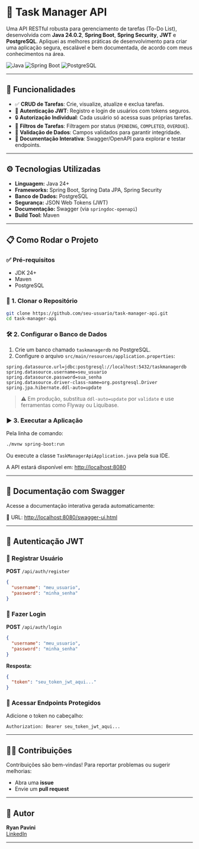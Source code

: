 # 📝 Task Manager API

Uma API RESTful robusta para gerenciamento de tarefas (To-Do List), desenvolvida com **Java 24.0.2**, **Spring Boot**, **Spring Security**, **JWT** e **PostgreSQL**. Apliquei as melhores práticas de desenvolvimento para criar uma aplicação segura, escalável e bem documentada, de acordo com meus conhecimentos na área.

![Java](https://img.shields.io/badge/Java‑24-red)
![Spring Boot](https://img.shields.io/badge/Spring%20Boot-3.x-brightgreen)
![PostgreSQL](https://img.shields.io/badge/PostgreSQL-%234169E1.svg?&logo=postgresql&logoColor=white)

---

## 🚀 Funcionalidades

- ✅ **CRUD de Tarefas**: Crie, visualize, atualize e exclua tarefas.
- 🔐 **Autenticação JWT**: Registro e login de usuários com tokens seguros.
- 🔒 **Autorização Individual**: Cada usuário só acessa suas próprias tarefas.
- 🔎 **Filtros de Tarefas**: Filtragem por status (`PENDING`, `COMPLETED`, `OVERDUE`).
- 🧾 **Validação de Dados**: Campos validados para garantir integridade.
- 📄 **Documentação Interativa**: Swagger/OpenAPI para explorar e testar endpoints.

---

## ⚙️ Tecnologias Utilizadas

- **Linguagem:** Java 24+
- **Frameworks:** Spring Boot, Spring Data JPA, Spring Security
- **Banco de Dados:** PostgreSQL
- **Segurança:** JSON Web Tokens (JWT)
- **Documentação:** Swagger (via `springdoc-openapi`)
- **Build Tool:** Maven

---

## 📋 Como Rodar o Projeto

### ✅ Pré-requisitos

- JDK 24+
- Maven
- PostgreSQL

### 🔽 1. Clonar o Repositório

```bash
git clone https://github.com/seu-usuario/task-manager-api.git
cd task-manager-api
```

### 🛠️ 2. Configurar o Banco de Dados

1. Crie um banco chamado `taskmanagerdb` no PostgreSQL.
2. Configure o arquivo `src/main/resources/application.properties`:

```properties
spring.datasource.url=jdbc:postgresql://localhost:5432/taskmanagerdb
spring.datasource.username=seu_usuario
spring.datasource.password=sua_senha
spring.datasource.driver-class-name=org.postgresql.Driver
spring.jpa.hibernate.ddl-auto=update
```

> ⚠️ Em produção, substitua `ddl-auto=update` por `validate` e use ferramentas como Flyway ou Liquibase.

### ▶️ 3. Executar a Aplicação

Pela linha de comando:

```bash
./mvnw spring-boot:run
```

Ou execute a classe `TaskManagerApiApplication.java` pela sua IDE.

A API estará disponível em: [http://localhost:8080](http://localhost:8080)

---

## 📖 Documentação com Swagger

Acesse a documentação interativa gerada automaticamente:

📎 URL: [http://localhost:8080/swagger-ui.html](http://localhost:8080/swagger-ui.html)

---

## 🔑 Autenticação JWT

### 📝 Registrar Usuário

**POST** `/api/auth/register`

```json
{
  "username": "meu_usuario",
  "password": "minha_senha"
}
```

### 🔐 Fazer Login

**POST** `/api/auth/login`

```json
{
  "username": "meu_usuario",
  "password": "minha_senha"
}
```

**Resposta:**

```json
{
  "token": "seu_token_jwt_aqui..."
}
```

### 📌 Acessar Endpoints Protegidos

Adicione o token no cabeçalho:

```
Authorization: Bearer seu_token_jwt_aqui...
```

---

## 👨‍💻 Contribuições

Contribuições são bem-vindas! Para reportar problemas ou sugerir melhorias:

- Abra uma **issue**
- Envie um **pull request**

---

## 👤 Autor

**Ryan Pavini**  
[LinkedIn](https://www.linkedin.com/in/ryan-pavini/)

---
